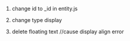 1. change id to _id in entity.js

2. change type display

3. delete floating text //cause display align error